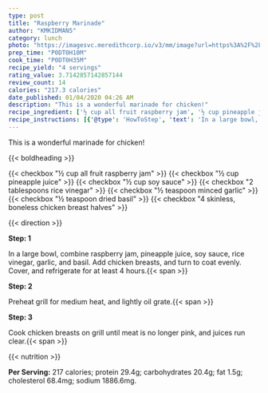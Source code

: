```yaml
---
type: post
title: "Raspberry Marinade"
author: "KMKIDMAN5"
category: lunch
photo: "https://imagesvc.meredithcorp.io/v3/mm/image?url=https%3A%2F%2Fimages.media-allrecipes.com%2Fuserphotos%2F1001069.jpg"
prep_time: "P0DT0H10M"
cook_time: "P0DT0H35M"
recipe_yield: "4 servings"
rating_value: 3.7142857142857144
review_count: 14
calories: "217.3 calories"
date_published: 01/04/2020 04:26 AM
description: "This is a wonderful marinade for chicken!"
recipe_ingredient: ['½ cup all fruit raspberry jam', '½ cup pineapple juice', '½ cup soy sauce', '2 tablespoons rice vinegar', '½ teaspoon minced garlic', '½ teaspoon dried basil', '4 skinless, boneless chicken breast halves']
recipe_instructions: [{'@type': 'HowToStep', 'text': 'In a large bowl, combine raspberry jam, pineapple juice, soy sauce, rice vinegar, garlic, and basil. Add chicken breasts, and turn to coat evenly. Cover, and refrigerate for at least 4 hours.\n'}, {'@type': 'HowToStep', 'text': 'Preheat  grill for medium heat, and lightly oil grate.\n'}, {'@type': 'HowToStep', 'text': 'Cook chicken breasts on grill until meat is no longer pink, and juices run clear.\n'}]
---
```


This is a wonderful marinade for chicken! 

{{< boldheading >}}

{{< checkbox "½ cup all fruit raspberry jam" >}}
{{< checkbox "½ cup pineapple juice" >}}
{{< checkbox "½ cup soy sauce" >}}
{{< checkbox "2 tablespoons rice vinegar" >}}
{{< checkbox "½ teaspoon minced garlic" >}}
{{< checkbox "½ teaspoon dried basil" >}}
{{< checkbox "4  skinless, boneless chicken breast halves" >}}


{{< direction >}}

**Step: 1**

In a large bowl, combine raspberry jam, pineapple juice, soy sauce, rice vinegar, garlic, and basil. Add chicken breasts, and turn to coat evenly. Cover, and refrigerate for at least 4 hours.{{< span >}}

**Step: 2**

Preheat  grill for medium heat, and lightly oil grate.{{< span >}}

**Step: 3**

Cook chicken breasts on grill until meat is no longer pink, and juices run clear.{{< span >}}

{{< nutrition >}}

**Per Serving:** 217 calories; protein 29.4g; carbohydrates 20.4g; fat 1.5g; cholesterol 68.4mg; sodium 1886.6mg.